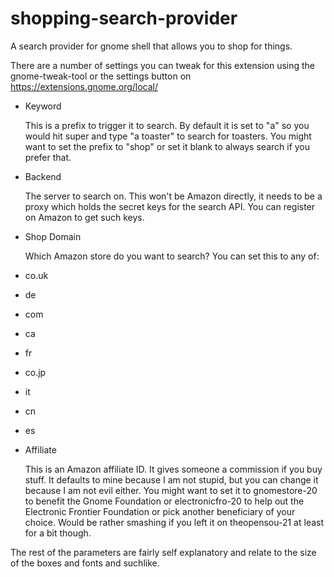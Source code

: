 shopping-search-provider
========================

A search provider for gnome shell that allows you to shop for things.

There are a number of settings you can tweak for this extension using the gnome-tweak-tool or the settings button
on https://extensions.gnome.org/local/

* Keyword

  This is a prefix to trigger it to search. By default it is set to "a" so you would hit super and type "a toaster" to search for toasters. You might want to set
the prefix to "shop" or set it blank to always search if you prefer that.

* Backend

  The server to search on. This won't be Amazon directly, it needs to be a proxy which holds the secret
keys for the search API. You can register on Amazon to get such keys.

* Shop Domain

  Which Amazon store do you want to search? You can set this to any of:
 * co.uk
 * de
 * com
 * ca
 * fr
 * co.jp
 * it
 * cn
 * es

* Affiliate

  This is an Amazon affiliate ID. It gives someone a commission if you buy stuff. It defaults to mine because I am
not stupid, but you can change it because I am not evil either. You might want to set it to 
gnomestore-20 to benefit the Gnome Foundation or electronicfro-20 to help out the Electronic Frontier Foundation
or pick another beneficiary of your choice. Would be rather smashing if you left it on theopensou-21 at least for a bit
though.

The rest of the parameters are fairly self explanatory and relate to the size of the boxes and fonts and suchlike.
